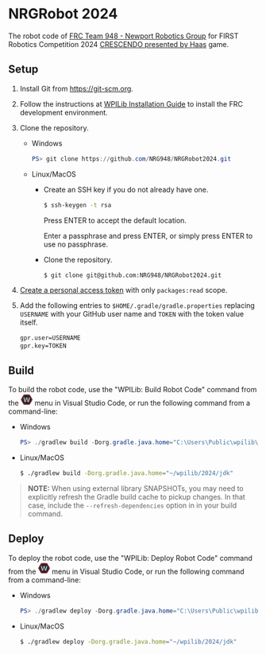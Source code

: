 # NRGRobot 2024

The robot code of [FRC Team 948 - Newport Robotics Group](https://www.nrg948.com) for FIRST Robotics Competition 2024 [CRESCENDO presented by Haas](https://youtu.be/9keeDyFxzY4?si=yItH8LBi_33p9NN0) game.

## Setup

1. Install Git from https://git-scm.org.

2. Follow the instructions at [WPILib Installation Guide](https://docs.wpilib.org/en/stable/docs/zero-to-robot/step-2/wpilib-setup.html) to install the FRC development environment.

3. Clone the repository.

    * Windows

        ```powershell
        PS> git clone https://github.com/NRG948/NRGRobot2024.git
        ```

    * Linux/MacOS

        * Create an SSH key if you do not already have one.

            ```sh
            $ ssh-keygen -t rsa
            ```

            Press ENTER to accept the default location.

            Enter a passphrase and press ENTER, or simply press ENTER to use no passphrase.

        * Clone the repository.

            ```sh
            $ git clone git@github.com:NRG948/NRGRobot2024.git
            ```

4. [Create a personal access token](https://docs.github.com/en/authentication/keeping-your-account-and-data-secure/creating-a-personal-access-token) with only  `packages:read` scope.

5. Add the following entries to `$HOME/.gradle/gradle.properties` replacing `USERNAME` with your GitHub user name and `TOKEN` with the token value itself.

    ```properties
    gpr.user=USERNAME
    gpr.key=TOKEN
    ```

## Build

To build the robot code, use the "WPILib: Build Robot Code" command from the ![WPILib](doc/image/wpilib-24.png) menu in Visual Studio Code, or run the following command from a command-line:

* Windows

    ```powershell
    PS> ./gradlew build -Dorg.gradle.java.home="C:\Users\Public\wpilib\2024\jdk" 
    ```

* Linux/MacOS

    ```sh
    $ ./gradlew build -Dorg.gradle.java.home="~/wpilib/2024/jdk" 
    ```

> **NOTE:** When using external library SNAPSHOTs, you may need to explicitly refresh the Gradle build cache to pickup changes. In that case, include the `--refresh-dependencies` option in in your build command.

## Deploy

To deploy the robot code, use the "WPILib: Deploy Robot Code" command from the ![WPILib](doc/image/wpilib-24.png) menu in Visual Studio Code, or run the following command from a command-line:

* Windows

    ```powershell
    PS> ./gradlew deploy -Dorg.gradle.java.home="C:\Users\Public\wpilib\2024\jdk" 
    ```

* Linux/MacOS

    ```sh
    $ ./gradlew deploy -Dorg.gradle.java.home="~/wpilib/2024/jdk" 
    ```
